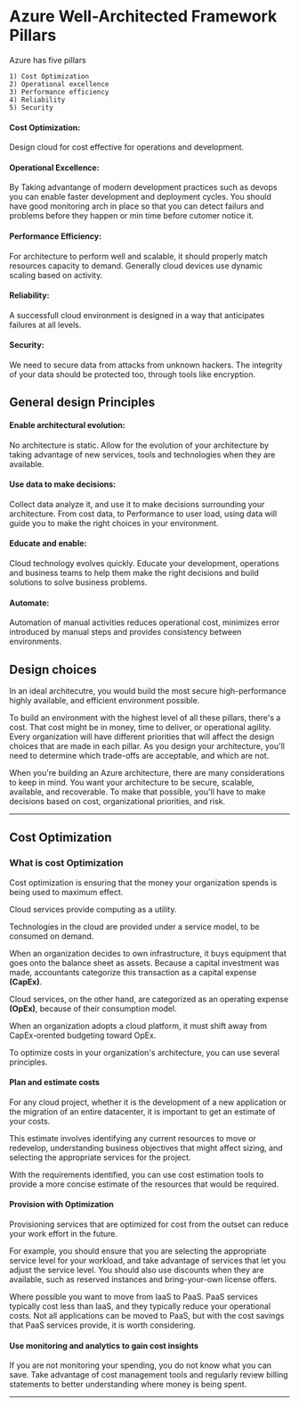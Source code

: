 # Azure Well-Architected Framework Pillars


Azure has five pillars

	1) Cost Optimization
	2) Operational excellence
	3) Performance efficiency
	4) Reliability
	5) Security

#### Cost Optimization:

Design cloud for cost effective for operations and development.

#### Operational Excellence:

By Taking advantange of modern development practices such as devops you can enable faster development and deployment cycles. You should have good monitoring arch in place so that you can detect failurs and problems before they happen or min time before cutomer notice it.

#### Performance Efficiency:

For architecture to perform well and scalable, it should properly match resources capacity to demand. Generally cloud devices use dynamic scaling based on activity.

#### Reliability:

A successfull cloud environment is designed in a way that anticipates failures at all levels.

#### Security:

We need to secure data from attacks from unknown hackers. The integrity of your data should be protected too, through tools like encryption.


## General design Principles

#### Enable architectural evolution:

No architecture is static. Allow for the evolution of your architecture by taking advantage of new services, tools and technologies when they are available.

#### Use data to make decisions:

Collect data analyze it, and use it to make decisions surrounding your architecture. From cost data, to Performance to user load, using data will guide you to make the right choices in your environment.

#### Educate and enable:

Cloud technology evolves quickly. Educate your development, operations and business teams to help them make the right decisions and build solutions to solve business problems.

#### Automate:

Automation of manual activities reduces operational cost, minimizes error introduced by manual steps and provides consistency between environments.


## Design choices

In an ideal architecutre, you would build the most secure high-performance highly available, and efficient environment possible.

To build an environment with the highest level of all these pillars, there's a cost. That cost might be in money, time to deliver, or operational agility. Every organization will have different priorities that will affect the design choices that are made in each pillar. As you design your architecture, you'll need to determine which trade-offs are acceptable, and which are not.

When you're building an Azure architecture, there are many considerations to keep in mind. You want your architecture to be secure, scalable, available, and recoverable. To make that possible, you'll have to make decisions based on cost, organizational priorities, and risk.

***

## Cost Optimization

### What is cost Optimization

Cost optimization is ensuring that the money your organization spends is being used to maximum effect.

Cloud services provide computing as a utility.

Technologies in the cloud are provided under a service model, to be consumed on demand.

When an organization decides to own infrastructure, it buys equipment that goes onto the balance sheet as assets. Because a capital investment was made, accountants categorize this transaction as a capital expense **(CapEx)**.

Cloud services, on the other hand, are categorized as an operating expense **(OpEx)**, because of their consumption model.

When an organization adopts a cloud platform, it must shift away from CapEx-orented budgeting toward OpEx.

To optimize costs in your organization's architecture, you can use several principles.

#### Plan and estimate costs

For any cloud project, whether it is the development of a new application or the migration of an entire datacenter, it is important to get an estimate of your costs.

This estimate involves identifying any current resources to move or redevelop, understanding business objectives that might affect sizing, and selecting the appropriate services for the project.

With the requirements identified, you can use cost estimation tools to provide a more concise estimate of the resources that would be required.

#### Provision with Optimization

Provisioning services that are optimized for cost from the outset can reduce your work effort in the future.

For example, you should ensure that you are selecting the appropriate service level for your workload, and take advantage of services that let you adjust the service level. You should also use discounts when they are available, such as reserved instances and bring-your-own license offers.

Where possible you want to move from IaaS to PaaS. PaaS services typically cost less than IaaS, and they typically reduce your operational costs. Not all applications can be moved to PaaS, but with the cost savings that PaaS services provide, it is worth considering.

#### Use monitoring and analytics to gain cost insights

If you are not monitoring your spending, you do not know what you can save. Take advantage of cost management tools and regularly review billing statements to better understanding where money is being spent.

***

